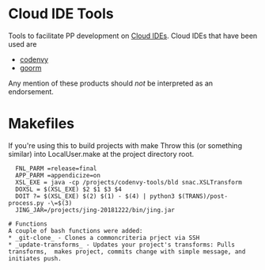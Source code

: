 # Cloud IDE Tools
Tools to facilitate PP development on [Cloud IDEs](https://en.wikipedia.org/wiki/Online_integrated_development_environment).
Cloud IDEs that have been used are
* [codenvy](https://codenvy.com)
* [goorm](https://ide.goorm.io)

Any mention of these products should _not_ be interpreted as an endorsement.

# Makefiles
If you're using this to build projects with make
Throw this (or something similar) into LocalUser.make at the project directory root.

```Make
  FNL_PARM =release=final
  APP_PARM =appendicize=on
  XSL_EXE = java -cp /projects/codenvy-tools/bld snac.XSLTransform
  DOXSL = $(XSL_EXE) $2 $1 $3 $4
  DOIT ?= $(XSL_EXE) $(2) $(1) - $(4) | python3 $(TRANS)/post-process.py -\=$(3) 
  JING_JAR=/projects/jing-20181222/bin/jing.jar

# Functions
A couple of bash functions were added:
* _git-clone_ - Clones a commoncriteria prject via SSH
* _update-transforms_ - Updates your project's transforms: Pulls transforms,  makes project, commits change with simple message, and initiates push.

